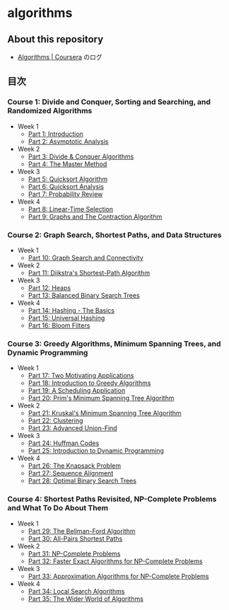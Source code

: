 # algorithms

## About this repository

- [Algorithms | Coursera](https://www.coursera.org/specializations/algorithms) のログ

## 目次

### Course 1: Divide and Conquer, Sorting and Searching, and Randomized Algorithms

- Week 1
  - [Part 1: Introduction](https://github.com/y-meguro/algorithms/tree/master/course1/week1#part-1-introduction)
  - [Part 2: Asymptotic Analysis](https://github.com/y-meguro/algorithms/tree/master/course1/week1#part-2-asymptotic-analysis)
- Week 2
  - [Part 3: Divide & Conquer Algorithms](https://github.com/y-meguro/algorithms/tree/master/course1/week2#part-3-divide--conquer-algorithms)
  - [Part 4: The Master Method](https://github.com/y-meguro/algorithms/tree/master/course1/week2#part-4-the-master-method)
- Week 3
  - [Part 5: Quicksort Algorithm](https://github.com/y-meguro/algorithms/tree/master/course1/week3#part-5-quicksort-algorithm)
  - [Part 6: Quicksort Analysis](https://github.com/y-meguro/algorithms/tree/master/course1/week3#part-6-quicksort-analysis)
  - [Part 7: Probability Review](https://github.com/y-meguro/algorithms/tree/master/course1/week3#part-7-probability-review)
- Week 4
  - [Part 8: Linear-Time Selection](https://github.com/y-meguro/algorithms/tree/master/course1/week4#part-8-linear-time-selection)
  - [Part 9: Graphs and The Contraction Algorithm](https://github.com/y-meguro/algorithms/tree/master/course1/week4#part-9-graphs-and-the-contraction-algorithm)

### Course 2: Graph Search, Shortest Paths, and Data Structures

- Week 1
  - [Part 10: Graph Search and Connectivity](https://github.com/y-meguro/algorithms/tree/master/course2/week1#part-10-graph-search-and-connectivity)
- Week 2
  - [Part 11: Dijkstra's Shortest-Path Algorithm](https://github.com/y-meguro/algorithms/tree/master/course2/week2#part-11-dijkstras-shortest-path-algorithm)
- Week 3
  - [Part 12: Heaps](https://github.com/y-meguro/algorithms/tree/master/course2/week3#part-12-heaps)
  - [Part 13: Balanced Binary Search Trees](https://github.com/y-meguro/algorithms/tree/master/course2/week3#part-13-balanced-binary-search-trees)
- Week 4
  - [Part 14: Hashing - The Basics](https://github.com/y-meguro/algorithms/tree/master/course2/week4#part-14-hashing---the-basics)
  - [Part 15: Universal Hashing](https://github.com/y-meguro/algorithms/tree/master/course2/week4#part-15-universal-hashing)
  - [Part 16: Bloom Filters](https://github.com/y-meguro/algorithms/tree/master/course2/week4#part-16-bloom-filters)

### Course 3: Greedy Algorithms, Minimum Spanning Trees, and Dynamic Programming

- Week 1
  - [Part 17: Two Motivating Applications](https://github.com/y-meguro/algorithms/tree/master/course3/week1#part-17-two-motivating-applications)
  - [Part 18: Introduction to Greedy Algorithms](https://github.com/y-meguro/algorithms/tree/master/course3/week1#part-18-introduction-to-greedy-algorithms)
  - [Part 19: A Scheduling Application](https://github.com/y-meguro/algorithms/tree/master/course3/week1#part-19-a-scheduling-application)
  - [Part 20: Prim's Minimum Spanning Tree Algorithm](https://github.com/y-meguro/algorithms/tree/master/course3/week1#part-20-prims-minimum-spanning-tree-algorithm)
- Week 2
  - [Part 21: Kruskal's Minimum Spanning Tree Algorithm](https://github.com/y-meguro/algorithms/tree/master/course3/week2#part-21-kruskals-minimum-spanning-tree-algorithm)
  - [Part 22: Clustering](https://github.com/y-meguro/algorithms/tree/master/course3/week2#part-22-clustering)
  - [Part 23: Advanced Union-Find](https://github.com/y-meguro/algorithms/tree/master/course3/week2#part-23-advanced-union-find)
- Week 3
  - [Part 24: Huffman Codes](https://github.com/y-meguro/algorithms/tree/master/course3/week3#part-24-huffman-codes)
  - [Part 25: Introduction to Dynamic Programming](https://github.com/y-meguro/algorithms/tree/master/course3/week3#part-25-introduction-to-dynamic-programming)
- Week 4
  - [Part 26: The Knapsack Problem](https://github.com/y-meguro/algorithms/tree/master/course3/week4#part-26-the-knapsack-problem)
  - [Part 27: Sequence Alignment](https://github.com/y-meguro/algorithms/tree/master/course3/week4#part-27-sequence-alignment)
  - [Part 28: Optimal Binary Search Trees](https://github.com/y-meguro/algorithms/tree/master/course3/week4#part-28-optimal-binary-search-trees)

### Course 4: Shortest Paths Revisited, NP-Complete Problems and What To Do About Them

- Week 1
  - [Part 29: The Bellman-Ford Algorithm](https://github.com/y-meguro/algorithms/tree/master/course4/week1#part-29-the-bellman-ford-algorithm)
  - [Part 30: All-Pairs Shortest Paths](https://github.com/y-meguro/algorithms/tree/master/course4/week1#part-30-all-pairs-shortest-paths)
- Week 2
  - [Part 31: NP-Complete Problems](https://github.com/y-meguro/algorithms/tree/master/course4/week2#part-31-np-complete-problems)
  - [Part 32: Faster Exact Algorithms for NP-Complete Problems](https://github.com/y-meguro/algorithms/tree/master/course4/week2#part-32-faster-exact-algorithms-for-np-complete-problems)
- Week 3
  - [Part 33: Approximation Algorithms for NP-Complete Problems](https://github.com/y-meguro/algorithms/tree/master/course4/week3#part-33-approximation-algorithms-for-np-complete-problems)
- Week 4
  - [Part 34: Local Search Algorithms](https://github.com/y-meguro/algorithms/tree/master/course4/week4#part-34-local-search-algorithms)
  - [Part 35: The Wider World of Algorithms](https://github.com/y-meguro/algorithms/tree/master/course4/week4#part-35-the-wider-world-of-algorithms)
